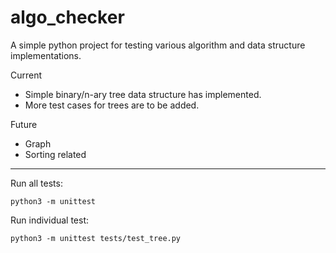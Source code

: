 # algo_checker
A simple python project for testing various algorithm and data structure implementations.

Current
* Simple binary/n-ary tree data structure has implemented.
* More test cases for trees are to be added.

Future
* Graph
* Sorting related

---
Run all tests:

    python3 -m unittest

Run individual test:

    python3 -m unittest tests/test_tree.py

